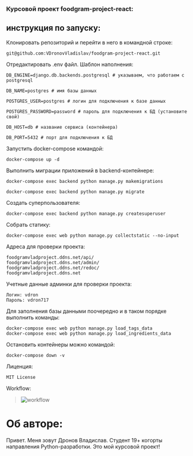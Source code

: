 ### Курсовой проект foodgram-project-react:
## инcтрукция по запуску:

  
Клонировать репозиторий и перейти в него в командной строке:
  
```
git@github.com:VDronovVladislav/foodgram-project-react.git
```

Отредактировать .env файл. Шаблон наполнения:
```
DB_ENGINE=django.db.backends.postgresql # указываем, что работаем с postgresql

DB_NAME=postgres # имя базы данных

POSTGRES_USER=postgres # логин для подключения к базе данных

POSTGRES_PASSWORD=password # пароль для подключения к БД (установите свой)

DB_HOST=db # название сервиса (контейнера)

DB_PORT=5432 # порт для подключения к БД
```
  
Запустить docker-compose командой:
```
docker-compose up -d
```

Выполнить миграции приложений в backend-контейнере:
  
```
docker-compose exec backend python manage.py makemigrations
```
```
docker-compose exec backend python manage.py migrate
```

Создать суперпользователя:
```
docker-compose exec backend python manage.py createsuperuser
```
Собрать статику:
```
docker-compose exec web python manage.py collectstatic --no-input
```

Адреса для проверки проекта:
```
foodgramvladproject.ddns.net/api/
foodgramvladproject.ddns.net/admin/
foodgramvladproject.ddns.net/redoc/
foodgramvladproject.ddns.net
```

Учетные данные админки для проверки проекта:
```
Логин: vdron
Пароль: vdron717
```

Для заполнения базы данными поочередно и в таком порядке выполнить команды:
```
docker-compose exec web python manage.py load_tags_data
docker-compose exec web python manage.py load_ingredients_data
```

Остановить контейнеры можно командой:
```
docker-compose down -v
```

Лиценция:
```
MIT License
```

Workflow:
> ![workflow](https://github.com/VDronovVladislav/foodgram-project-react/actions/workflows/main.yml/badge.svg)

# Об авторе:
Привет. Меня зовут Дронов Владислав. Студент 19+ когорты направления Python-разработки. Это мой курсовой проект!